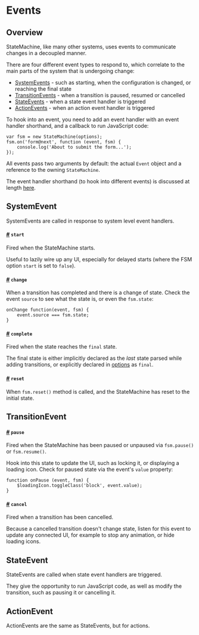 # Events

## Overview

StateMachine, like many other systems, uses events to communicate changes in a decoupled manner.

There are four different event types to respond to, which correlate to the main parts of the system that is undergoing change:

- [SystemEvents](#SystemEvent) - such as starting, when the configuration is changed, or reaching the final state
- [TransitionEvents](#TransitionEvent) - when a transition is paused, resumed or cancelled
- [StateEvents](#StateEvent) - when a state event handler is triggered
- [ActionEvents](#ActionEvent) - when an action event handler is triggered

To hook into an event, you need to add an event handler with an event handler shorthand, and a callback to run JavaScript code:

```
var fsm = new StateMachine(options);
fsm.on('form@next', function (event, fsm) {
    console.log('About to submit the form...');
});
```

All events pass two arguments by default: the actual `Event` object and a reference to the owning `StateMachine`.

The event handler shorthand (to hook into different events) is discussed at length [here](../config/handlers.md).

## SystemEvent

SystemEvents are called in response to system level event handlers.

<h4>
	<a name="system.start" href="#system.start">#</a>
	<code>start</code>
</h4>

Fired when the StateMachine starts. 

Useful to lazily wire up any UI, especially for delayed starts (where the FSM option `start` is set to `false`).

<h4>
	<a name="system.change" href="#system.change">#</a>
	<code>change</code>
</h4>

When a transition has completed and there is a change of state. Check the event `source` to see what the state is, or even the `fsm.state`:

```
onChange function(event, fsm) {
    event.source === fsm.state;
}
```


<h4>
	<a name="system.complete" href="#system.complete">#</a>
	<code>complete</code>
</h4>

Fired when the state reaches the `final` state. 

The final state is either implicitly declared as the *last* state parsed while adding transitions, or explicitly declared in [options](../config/options.md#final) as `final`.


<h4>
	<a name="system.reset" href="#system.reset">#</a>
	<code>reset</code>
</h4>

When `fsm.reset()` method is called, and the StateMachine has reset to the initial state.



## TransitionEvent

<h4>
	<a name="system.pause" href="#system.pause">#</a>
	<code>pause</code>
</h4>

Fired when the StateMachine has been paused or unpaused via `fsm.pause()` or `fsm.resume()`.

Hook into this state to update the UI, such as locking it, or displaying a loading icon. Check for paused state via the event's `value` property:

```
function onPause (event, fsm) {
    $loadingIcon.toggleClass('block', event.value);
}
```

<h4>
	<a name="system.cancel" href="#system.cancel">#</a>
	<code>cancel</code>
</h4>

Fired when a transition has been cancelled.

Because a cancelled transition doesn't change state, listen for this event to update any connected UI, for example to stop any animation, or hide loading icons.



## StateEvent

StateEvents are called when state event handlers are triggered.

They give the opportunity to run JavaScript code, as well as modify the transition, such as pausing it or cancelling it.



## ActionEvent

ActionEvents are the same as StateEvents, but for actions.




